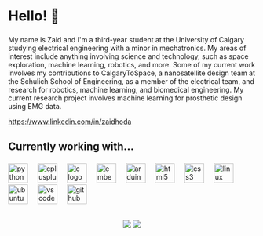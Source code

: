 <h1 align="left">Hello! 👋</h1>

###

My name is Zaid and I'm a third-year student at the University of Calgary studying electrical engineering with a minor in mechatronics. My areas of interest include anything involving science and technology, such as space exploration, machine learning, robotics, and more. Some of my current work involves my contributions to CalgaryToSpace, a nanosatellite design team at the Schulich School of Engineering, as a member of the electrical team, and research for robotics, machine learning, and biomedical engineering. My current research project involves machine learning for prosthetic design using EMG data.

https://www.linkedin.com/in/zaidhoda

###

<h2 align="left">Currently working with...</h2>

###

<div align="left">
  <img src="https://cdn.jsdelivr.net/gh/devicons/devicon/icons/python/python-original.svg" height="40" alt="python logo"  />
  <img width="12" />
  <img src="https://cdn.jsdelivr.net/gh/devicons/devicon/icons/cplusplus/cplusplus-original.svg" height="40" alt="cplusplus logo"  />
  <img width="12" />
  <img src="https://cdn.jsdelivr.net/gh/devicons/devicon/icons/c/c-original.svg" height="40" alt="c logo"  />
  <img width="12" />
  <img src="https://cdn.jsdelivr.net/gh/devicons/devicon/icons/embeddedc/embeddedc-original.svg" height="40" alt="embeddedc logo"  />
  <img width="12" />
  <img src="https://cdn.jsdelivr.net/gh/devicons/devicon/icons/arduino/arduino-original.svg" height="40" alt="arduino logo"  />
  <img width="12" />
  <img src="https://cdn.jsdelivr.net/gh/devicons/devicon/icons/html5/html5-original.svg" height="40" alt="html5 logo"  />
  <img width="12" />
  <img src="https://cdn.jsdelivr.net/gh/devicons/devicon/icons/css3/css3-original.svg" height="40" alt="css3 logo"  />
  <img width="12" />
  <img src="https://cdn.jsdelivr.net/gh/devicons/devicon/icons/linux/linux-original.svg" height="40" alt="linux logo"  />
  <img width="12" />
  <img src="https://cdn.jsdelivr.net/gh/devicons/devicon/icons/ubuntu/ubuntu-plain.svg" height="40" alt="ubuntu logo"  />
  <img width="12" />
  <img src="https://cdn.jsdelivr.net/gh/devicons/devicon/icons/vscode/vscode-original.svg" height="40" alt="vscode logo"  />
  <img width="12" />
  <img src="https://cdn.jsdelivr.net/gh/devicons/devicon/icons/github/github-original.svg" height="40" alt="github logo"  />
</div>

###

<h2 align="left"></h2>

###

<p align="center">
  <img src="https://github-readme-stats.vercel.app/api/top-langs?username=zzaid17&show_icons=true&locale=en&theme=shadow-blue&bg_color=00000000&text_color=00779A&hide_border=false&border_color=004490"/>
  <img src="https://github-readme-streak-stats.herokuapp.com/?user=zzaid17&theme=shadow_blue&hide_border=false"/>
</p>

